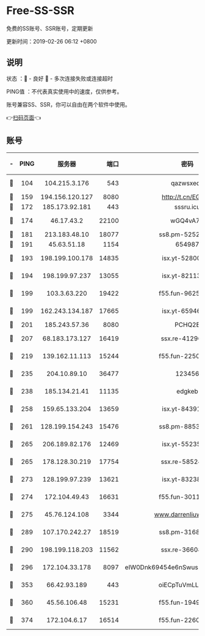 # Free-SS-SSR

免费的SS账号、SSR账号，定期更新

更新时间：2019-02-26 06:12 +0800

## 说明

状态     ：🙂 - 良好 🙁 - 多次连接失败或连接超时

PING值   ：不代表真实使用中的速度，仅供参考。

账号兼容SS、SSR，你可以自由在两个软件中使用。

👉[扫码页面](https://liesauer.github.io/free-ss-ssr.github.io/)👈

## 账号

|-|PING|服务器|端口|密码|加密方式|区域|
|:----:|:----:|:-----:|-----:|:----:|:----:|:----:|
|🙂|104|104.215.3.176|543|qazwsxedc|aes-256-gcm|JP|
|🙂|159|194.156.120.127|8080|http://t.cn/EGJIyrl|rc4-md5|RU|
|🙂|172|185.173.92.181|443|sssru.icu|rc4-md5|RU|
|🙂|174|46.17.43.2|22100|wGQ4vA7D|aes-256-gcm|RU|
|🙂|181|213.183.48.10|18077|ss8.pm-52520376|rc4-md5|RU|
|🙂|191|45.63.51.18|1154|654987|chacha20|US|
|🙂|193|198.199.100.178|14835|isx.yt-52800132|aes-256-cfb|US|
|🙂|194|198.199.97.237|13055|isx.yt-82113770|aes-256-cfb|US|
|🙂|199|103.3.63.220|19422|f55.fun-96253224|aes-256-cfb|SG|
|🙂|199|162.243.134.187|17665|isx.yt-65946104|aes-256-cfb|US|
|🙂|201|185.243.57.36|8080|PCHQ2E|rc4-md5|US|
|🙂|207|68.183.173.127|16419|ssx.re-41296658|aes-256-cfb|US|
|🙂|219|139.162.11.113|15244|f55.fun-22509021|aes-256-cfb|SG|
|🙂|235|204.10.89.10|36477|123456|aes-256-cfb|US|
|🙂|238|185.134.21.41|11135|edgkeb|aes-256-cfb|GB|
|🙂|258|159.65.133.204|13659|isx.yt-84391225|aes-256-cfb|SG|
|🙂|261|128.199.154.243|15476|ss8.pm-88536121|aes-256-cfb|SG|
|🙂|265|206.189.82.176|12469|isx.yt-55235157|aes-256-cfb|SG|
|🙂|265|178.128.30.219|17754|ssx.re-58524965|aes-256-cfb|SG|
|🙂|273|128.199.97.239|13621|isx.yt-83238586|aes-256-cfb|SG|
|🙂|274|172.104.49.43|16631|f55.fun-30118165|aes-256-cfb|SG|
|🙂|275|45.76.124.108|3344|www.darrenliuwei.com|aes-256-cfb|AU|
|🙂|289|107.170.242.27|18519|ss8.pm-31689702|aes-256-cfb|US|
|🙂|290|198.199.118.203|11562|ssx.re-36608339|aes-256-cfb|US|
|🙂|296|172.104.33.178|8097|eIW0Dnk69454e6nSwuspv9DmS201tQ0D|aes-256-cfb|SG|
|🙂|353|66.42.93.189|443|oiECpTuVmLLxk4Ts|aes-256-cfb|US|
|🙂|360|45.56.106.48|15231|f55.fun-19499704|aes-256-cfb|US|
|🙂|374|172.104.6.17|16514|f55.fun-22605717|aes-256-cfb|US|
